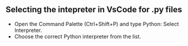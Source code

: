 ## Selecting the intepreter in VsCode for .py files
-   Open the Command Palette (Ctrl+Shift+P) and type Python: Select Interpreter.
- Choose the correct Python interpreter from the list.